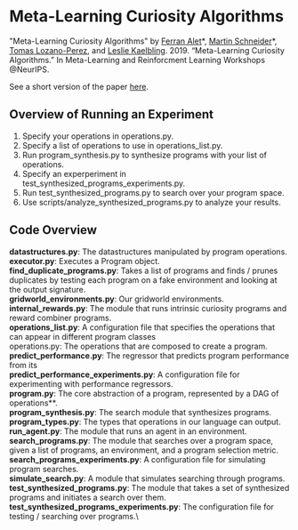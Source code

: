 # Meta-Learning Curiosity Algorithms
"Meta-Learning Curiosity Algorithms" by [Ferran Alet](http://alet-etal.com/)\*, [Martin Schneider](https://github.com/mfranzs)\*, [Tomas Lozano-Perez](https://people.csail.mit.edu/tlp/), and [Leslie Kaelbling](https://people.csail.mit.edu/lpk/). 2019. “Meta-Learning Curiosity Algorithms.” In Meta-Learning and Reinforcment Learning Workshops @NeurIPS. 

See a short version of the paper [here](http://metalearning.ml/2019/papers/metalearn2019-alet.pdf). 

## Overview of Running an Experiment
1. Specify your operations in operations.py.
2. Specify a list of operations to use in operations_list.py.
3. Run program_synthesis.py to synthesize programs with your list of operations.
4. Specify an experperiment in test_synthesized_programs_experiments.py.
5. Run test_synthesized_programs.py to search over your program space.
6. Use scripts/analyze_synthesized_programs.py to analyze your results.

## Code Overview
**datastructures.py**: The datastructures manipulated by program operations.\
**executor.py**: Executes a Program object.\
**find_duplicate_programs.py**: Takes a list of programs and finds / prunes duplicates by testing each program on a fake environment and looking at the output signature.\
**gridworld_environments.py**: Our gridworld environments.\
**internal_rewards.py**: The module that runs intrinsic curiosity programs and reward combiner programs.\
**operations_list.py**: A configuration file that specifies the operations that can appear in different program classes\
operations.py: The operations that are composed to create a program.\
**predict_performance.py**: The regressor that predicts program performance from its \
**predict_performance_experiments.py**: A configuration file for experimenting with performance regressors.\
**program.py**: The core abstraction of a program, represented by a DAG of operations**.\
**program_synthesis.py**: The search module that synthesizes programs.\
**program_types.py**: The types that operations in our language can output.\
**run_agent.py**: The module that runs an agent in an environment.\
**search_programs.py**: The module that searches over a program space, given a list of programs, an environment, and a program selection metric.\
**search_programs_experiments.py**: A configuration file for simulating program searches.\
**simulate_search.py**: A module that simulates searching through programs.\
**test_synthesized_programs.py**: The module that takes a set of synthesized programs and initiates a search over them.\
**test_synthesized_programs_experiments.py**: The configuration file for testing / searching over programs.\
